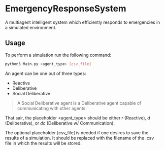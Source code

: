 # EmergencyResponseSystem

A multiagent intelligent system which efficiently responds to emergencies in a simulated environment.

## Usage

To perform a simulation run the following command:
```sh
python3 Main.py <agent_type> [csv_file]
```

An agent can be one out of three types:

- Reactive
- Deliberative
- Social Deliberative

> A Social Deliberative agent is a Deliberative agent capable of communicating with other agents.

That sair, the placeholder <agent_type> should be either *r* (Reactive), *d* (Deliberative), or *dc* (Deliberative w/ Communication).

The optional placeholder [csv_file] is needed if one desires to save the results of a simulation. It should be replaced with the filename of the .csv file in which the results will be stored.
